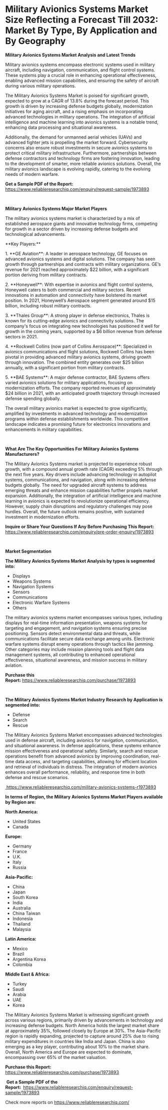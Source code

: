 <p><h1>Military Avionics Systems Market Size Reflecting a Forecast Till 2032: Market By Type, By Application and By Geography</h1></p><p><strong>Military Avionics Systems Market Analysis and Latest Trends</strong></p>
<p><p>Military avionics systems encompass electronic systems used in military aircraft, including navigation, communication, and flight control systems. These systems play a crucial role in enhancing operational effectiveness, enabling advanced mission capabilities, and ensuring the safety of aircraft during various military operations.</p><p>The Military Avionics Systems Market is poised for significant growth, expected to grow at a CAGR of 13.8% during the forecast period. This growth is driven by increasing defense budgets globally, modernization initiatives for aging aircraft, and a rising emphasis on incorporating advanced technologies in military operations. The integration of artificial intelligence and machine learning into avionics systems is a notable trend, enhancing data processing and situational awareness.</p><p>Additionally, the demand for unmanned aerial vehicles (UAVs) and advanced fighter jets is propelling the market forward. Cybersecurity concerns also ensure robust investments in secure avionics systems to protect critical military infrastructure. Furthermore, partnerships between defense contractors and technology firms are fostering innovation, leading to the development of smarter, more reliable avionics solutions. Overall, the military avionics landscape is evolving rapidly, catering to the evolving needs of modern warfare.</p></p>
<p><strong>Get a Sample PDF of the Report:&nbsp;</strong> <a href="https://www.reliableresearchiq.com/enquiry/request-sample/1973893?utm_campaign=2513&utm_medium=2&utm_source=Github&utm_content=ia&utm_term=11022025&utm_id=military-avionics-systems">https://www.reliableresearchiq.com/enquiry/request-sample/1973893</a></p>
<p>&nbsp;</p>
<p><strong>Military Avionics Systems Major Market Players</strong></p>
<p><p>The military avionics systems market is characterized by a mix of established aerospace giants and innovative technology firms, competing for growth in a sector driven by increasing defense budgets and technological advancements.</p><p>**Key Players:**</p><p>1. **GE Aviation**: A leader in aerospace technology, GE focuses on advanced avionics systems and digital solutions. The company has seen growth through partnerships and contracts with military organizations. GE’s revenue for 2021 reached approximately $22 billion, with a significant portion deriving from military contracts.</p><p>2. **Honeywell**: With expertise in avionics and flight control systems, Honeywell caters to both commercial and military sectors. Recent innovations in automation and connectivity have bolstered its market position. In 2021, Honeywell’s Aerospace segment generated around $15 billion, including robust military contracts.</p><p>3. **Thales Group**: A strong player in defense electronics, Thales is known for its cutting-edge avionics and connectivity solutions. The company's focus on integrating new technologies has positioned it well for growth in the coming years, supported by a $6 billion revenue from defense sectors in 2021.</p><p>4. **Rockwell Collins (now part of Collins Aerospace)**: Specialized in avionics communications and flight solutions, Rockwell Collins has been pivotal in providing advanced military avionics systems, driving growth through innovation. The combined entity generates over $25 billion annually, with a significant portion from military contracts.</p><p>5. **BAE Systems**: A major defense contractor, BAE Systems offers varied avionics solutions for military applications, focusing on modernization efforts. The company reported revenues of approximately $24 billion in 2021, with an anticipated growth trajectory through increased defense spending globally.</p><p>The overall military avionics market is expected to grow significantly, amplified by investments in advanced technology and modernization programs within defense establishments worldwide. This competitive landscape indicates a promising future for electronics innovations and enhancements in military capabilities.</p></p>
<p>&nbsp;</p>
<p><strong>What Are The Key Opportunities For Military Avionics Systems Manufacturers?</strong></p>
<p><p>The Military Avionics Systems market is projected to experience robust growth, with a compound annual growth rate (CAGR) exceeding 5% through the next five years. Key drivers include advancing technology in autopilot systems, communications, and navigation, along with increasing defense budgets globally. The need for upgraded aircraft systems to address emerging threats and enhance mission capabilities further propels market expansion. Additionally, the integration of artificial intelligence and machine learning in avionics is expected to revolutionize operational efficiency. However, supply chain disruptions and regulatory challenges may pose hurdles. Overall, the future outlook remains positive, with sustained investment in modernization efforts.</p></p>
<p><strong>Inquire or Share Your Questions If Any Before Purchasing This Report:</strong> <a href="https://www.reliableresearchiq.com/enquiry/pre-order-enquiry/1973893?utm_campaign=2513&utm_medium=2&utm_source=Github&utm_content=ia&utm_term=11022025&utm_id=military-avionics-systems">https://www.reliableresearchiq.com/enquiry/pre-order-enquiry/1973893</a></p>
<p>&nbsp;</p>
<p><strong>Market Segmentation</strong></p>
<p><strong>The Military Avionics Systems Market Analysis by types is segmented into:</strong></p>
<p><ul><li>Displays</li><li>Weapons Systems</li><li>Navigation Systems</li><li>Sensors</li><li>Communications</li><li>Electronic Warfare Systems</li><li>Others</li></ul></p>
<p><p>The military avionics systems market encompasses various types, including displays for real-time information presentation, weapons systems for targeting and engagement, and navigation systems ensuring precise positioning. Sensors detect environmental data and threats, while communications facilitate secure data exchange among units. Electronic warfare systems disrupt enemy operations through tactics like jamming. Other categories may include mission planning tools and flight data management systems, all contributing to enhanced operational effectiveness, situational awareness, and mission success in military aviation.</p></p>
<p><strong>Purchase this Report:&nbsp;</strong><a href="https://www.reliableresearchiq.com/purchase/1973893?utm_campaign=2513&utm_medium=2&utm_source=Github&utm_content=ia&utm_term=11022025&utm_id=military-avionics-systems">https://www.reliableresearchiq.com/purchase/1973893</a></p>
<p>&nbsp;</p>
<p><strong>The Military Avionics Systems Market Industry Research by Application is segmented into:</strong></p>
<p><ul><li>Defense</li><li>Search</li><li>Rescue</li></ul></p>
<p><p>The Military Avionics Systems Market encompasses advanced technologies used in defense aircraft, including avionics for navigation, communication, and situational awareness. In defense applications, these systems enhance mission effectiveness and operational safety. Similarly, search and rescue operations benefit from advanced avionics by improving coordination, real-time data access, and targeting capabilities, allowing for efficient location and retrieval of individuals in distress. The integration of modern avionics enhances overall performance, reliability, and response time in both defense and rescue scenarios.</p></p>
<p><a href="https://www.reliableresearchiq.com/military-avionics-systems-r1973893?utm_campaign=2513&utm_medium=2&utm_source=Github&utm_content=ia&utm_term=11022025&utm_id=military-avionics-systems">&nbsp;https://www.reliableresearchiq.com/military-avionics-systems-r1973893</a></p>
<p><strong>In terms of Region, the Military Avionics Systems Market Players available by Region are:</strong></p>
<p>
    <p> <strong> North America: </strong>
        <ul>
            <li>United States</li>
            <li>Canada</li>
        </ul>
        </p> 
    <p> <strong> Europe: </strong>
        <ul>
            <li>Germany</li>
            <li>France</li>
            <li>U.K.</li>
            <li>Italy</li>
            <li>Russia</li>
        </ul>
        </p> 
    <p> <strong> Asia-Pacific: </strong>
        <ul>
            <li>China</li>
            <li>Japan</li>
            <li>South Korea</li>
            <li>India</li>
            <li>Australia</li>
            <li>China Taiwan</li>
            <li>Indonesia</li>
            <li>Thailand</li>
            <li>Malaysia</li>
        </ul>
        </p> 
    <p> <strong> Latin America: </strong>
        <ul>
            <li>Mexico</li>
            <li>Brazil</li>
            <li>Argentina Korea</li>
            <li>Colombia</li>
        </ul>
        </p> 
    <p> <strong> Middle East & Africa: </strong>
        <ul>
            <li>Turkey</li>
            <li>Saudi</li>
            <li>Arabia</li>
            <li>UAE</li>
            <li>Korea</li>
        </ul>
    </p>
    </p>
<p><p>The Military Avionics Systems Market is witnessing significant growth across various regions, primarily driven by advancements in technology and increasing defense budgets. North America holds the largest market share at approximately 35%, followed closely by Europe at 30%. The Asia-Pacific region is rapidly expanding, projected to capture around 25% due to rising military expenditures in countries like India and Japan. China is also emerging as a key player, contributing about 10% to the market share. Overall, North America and Europe are expected to dominate, encompassing over 65% of the market valuation.</p></p>
<p><strong>Purchase this Report: </strong><a href="https://www.reliableresearchiq.com/purchase/1973893?utm_campaign=2513&utm_medium=2&utm_source=Github&utm_content=ia&utm_term=11022025&utm_id=military-avionics-systems">https://www.reliableresearchiq.com/purchase/1973893</a></p>
<p>&nbsp;<strong>Get a Sample PDF of the Report:&nbsp;&nbsp;</strong><a href="https://www.reliableresearchiq.com/enquiry/request-sample/1973893?utm_campaign=2513&utm_medium=2&utm_source=Github&utm_content=ia&utm_term=11022025&utm_id=military-avionics-systems">https://www.reliableresearchiq.com/enquiry/request-sample/1973893</a></p>
<p><strong></strong></p>
<p>Check more reports on <a href="https://www.reliableresearchiq.com/?utm_campaign=2513&utm_medium=2&utm_source=Github&utm_content=ia&utm_term=11022025&utm_id=military-avionics-systems">https://www.reliableresearchiq.com/</a></p>